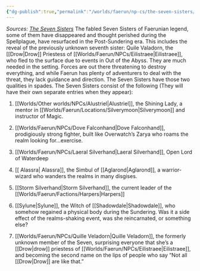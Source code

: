 ```yaml
---
{"dg-publish":true,"permalink":"/worlds/faerun/np-cs/the-seven-sisters/","tags":["Faerun"]}
---
```




*Sources: <u>The Seven Sisters</u>*
The fabled Seven Sisters of Faerunian legend, some of them have disappeared and thought perished during the Spellplague, have resurfaced in the Post-Sundering era. This includes the reveal of the previously unknown seventh sister: Quile Valadorn, the [[Drow\|Drow]] Priestess of [[Worlds/Faerun/NPCs/Eilistraee\|Eilistraee]], who fled to the surface due to events in Out of the Abyss.
They are much needed in the setting. Forces are out there threatening to destroy everything, and while Faerun has plenty of adventurers to deal with the threat, they lack guidance and direction. The Seven Sisters have those two qualities in spades.
The Seven Sisters consist of the following (They will have their own separate entries when they appear):

1.  [[Worlds/Other worlds/NPCs/Alustriel\|Alustriel]], the Shining Lady, a mentor in [[Worlds/Faerun/Locations/Silverymoon\|Silverymoon]] and instructor of Magic.

2.  [[Worlds/Faerun/NPCs/Dove Falconhand\|Dove Falconhand]], prodigiously strong fighter, built like Overwatch’s Zarya who roams the realm looking for…exercise.

3.  [[Worlds/Faerun/NPCs/Laeral Silverhand\|Laeral Silverhand]], Open Lord of Waterdeep

4. [[ Alassra\| Alassra]], the Simbul of [[Aglarond\|Aglarond]], a warrior-wizard who wanders the realms in many disgises.

5.  [[Storm Silverhand\|Storm Silverhand]], the current leader of the [[Worlds/Faerun/Factions/Harpers\|Harpers]]

6.  [[Sylune\|Sylune]], the Witch of [[Shadowdale\|Shadowdale]], who somehow regained a physical body during the Sundering. Was it a side effect of the realms-shaking event, was she reincarnated, or something else?

7.  [[Worlds/Faerun/NPCs/Quille Veladorn\|Quille Veladorn]], the formerly unknown member of the Seven, surprising everyone that she’s a [[Drow\|drow]] priestess of [[Worlds/Faerun/NPCs/Eilistraee\|Eilistraee]], and becoming the second name on the lips of people who say “Not all [[Drow\|Drow]] are like that.”
